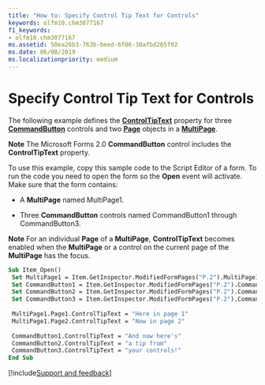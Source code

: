 ```yaml
---
title: "How to: Specify Control Tip Text for Controls"
keywords: olfm10.chm3077167
f1_keywords:
- olfm10.chm3077167
ms.assetid: 50ea26b3-763b-beed-6f06-30afbd205f02
ms.date: 06/08/2019
ms.localizationpriority: medium
---
```



# Specify Control Tip Text for Controls

The following example defines the **[ControlTipText](../../../api/Outlook.page.controltiptext.md)** property for three **[CommandButton](../../../api/Outlook.commandbutton.md)** controls and two **[Page](../../../api/Outlook.page.md)** objects in a **[MultiPage](../../../api/Outlook.multipage.md)**.


 **Note** The Microsoft Forms 2.0 **CommandButton** control includes the **ControlTipText** property.


To use this example, copy this sample code to the Script Editor of a form. To run the code you need to open the form so the **Open** event will activate. Make sure that the form contains:


- A **MultiPage** named MultiPage1.
    
- Three **CommandButton** controls named CommandButton1 through CommandButton3.
    

 **Note** For an individual **Page** of a **MultiPage**, **ControlTipText** becomes enabled when the **MultiPage** or a control on the current page of the **MultiPage** has the focus.




```vb
Sub Item_Open() 
 Set MultiPage1 = Item.GetInspector.ModifiedFormPages("P.2").MultiPage1 
 Set CommandButton1 = Item.GetInspector.ModifiedFormPages("P.2").CommandButton1 
 Set CommandButton2 = Item.GetInspector.ModifiedFormPages("P.2").CommandButton2 
 Set CommandButton3 = Item.GetInspector.ModifiedFormPages("P.2").CommandButton3 
 
 MultiPage1.Page1.ControlTipText = "Here in page 1" 
 MultiPage1.Page2.ControlTipText = "Now in page 2" 
 
 CommandButton1.ControlTipText = "And now here's" 
 CommandButton2.ControlTipText = "a tip from" 
 CommandButton3.ControlTipText = "your controls!" 
End Sub
```

[!include[Support and feedback](~/includes/feedback-boilerplate.md)]